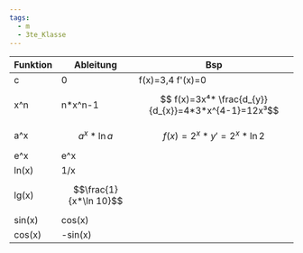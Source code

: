 ```yaml
---
tags:
  - m
  - 3te_Klasse
---
```


| Funktion | Ableitung              | Bsp                                                 |
| -------- | ---------------------- | --------------------------------------------------- |
| c        | 0                      | f(x)=3,4 f'(x)=0                                    |
| x^n      | n*x^n-1                | $$ f(x)=3x⁴* \frac{d_{y}}{d_{x}}=4*3*x^{4-1}=12x³$$ |
| a^x      | $$a^x*\ln a$$          | $$f(x)=2^x*y'=2^x*\ln2$$                            |
| e^x      | e^x                    |                                                     |
| ln(x)    | 1/x                    |                                                     |
| lg(x)    | $$\frac{1}{x*\ln 10}$$ |                                                     |
| sin(x)   | cos(x)                 |                                                     |
| cos(x)   | -sin(x)                |                                                     |